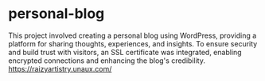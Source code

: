 # personal-blog
This project involved creating a personal blog using WordPress, providing a platform for sharing thoughts, experiences, and insights. To ensure security and build trust with visitors, an SSL certificate was integrated, enabling encrypted connections and enhancing the blog's credibility.
https://raizyartistry.unaux.com/

